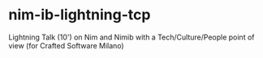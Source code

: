 # nim-ib-lightning-tcp
Lightning Talk (10') on Nim and Nimib with a Tech/Culture/People point of view (for Crafted Software Milano)
